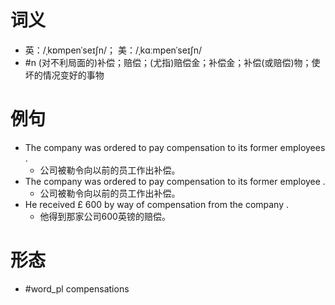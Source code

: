 # 词义
- 英：/ˌkɒmpenˈseɪʃn/； 美：/ˌkɑːmpenˈseɪʃn/
- #n (对不利局面的)补偿；赔偿；(尤指)赔偿金；补偿金；补偿(或赔偿)物；使坏的情况变好的事物
# 例句
- The company was ordered to pay compensation to its former employees .
	- 公司被勒令向以前的员工作出补偿。
- The company was ordered to pay compensation to its former employee .
	- 公司被勒令向以前的员工作出补偿。
- He received £ 600 by way of compensation from the company .
	- 他得到那家公司600英镑的赔偿。
# 形态
- #word_pl compensations

